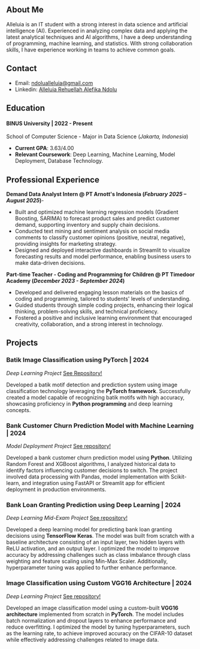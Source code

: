## About Me
Alleluia is an IT student with a strong interest in data science and artificial intelligence (AI). Experienced in analyzing complex data and applying the latest analytical techniques and AI algorithms, I have a deep understanding of programming, machine learning, and statistics. With strong collaboration skills, I have experience working in teams to achieve common goals.

## Contact
- Email: ndolualleluia@gmail.com
- Linkedin: [Alleluia Rehuellah Alefika Ndolu](https://www.linkedin.com/in/alleluiandolu/)

## Education
#### BINUS University | 2022 - Present
School of Computer Science - Major in Data Science 
(_Jakarta, Indonesia_)	
- **Current GPA**: 3.63/4.00
- **Relevant Coursework**: Deep Learning, Machine Learning, Model Deployment, Database Technology.


## Professional Experience
**Demand Data Analyst Intern @ PT Arnott's Indonesia (_February 2025 – August 2025_)**-
- Built and optimized machine learning regression models (Gradient Boosting, SARIMA) to forecast product sales and predict customer demand, supporting inventory and supply chain decisions.
- Conducted text mining and sentiment analysis on social media comments to classify customer opinions (positive, neutral, negative), providing insights for marketing strategy.
- Designed and deployed interactive dashboards in Streamlit to visualize forecasting results and model performance, enabling business users to make data-driven decisions.

**Part-time Teacher - Coding and Programming for Children @ PT Timedoor Academy (_December 2023 - September 2024_)**
- Developed and delivered engaging lesson materials on the basics of coding and programming, tailored to students' levels of understanding.
- Guided students through simple coding projects, enhancing their logical thinking, problem-solving skills, and technical proficiency.
- Fostered a positive and inclusive learning environment that encouraged creativity, collaboration, and a strong interest in technology.

## Projects
### Batik Image Classification using PyTorch | 2024
_Deep Learning Project_
[ See Repository!](https://github.com/AlleluiaRA-Ndolu/Batik-Image-Classification)

Developed a batik motif detection and prediction system using image classification technology leveraging the **PyTorch framework**. Successfully created a model capable of recognizing batik motifs with high accuracy, showcasing proficiency in **Python programming** and deep learning concepts.

### Bank Customer Churn Prediction Model with Machine Learning | 2024
_Model Deployment Project_
[ See repository!](https://github.com/AlleluiaRA-Ndolu/Bank-Customer-Churn-Prediction)

Developed a bank customer churn prediction model using **Python**. Utilizing Random Forest and XGBoost algorithms, I analyzed historical data to identify factors influencing customer decisions to switch. The project involved data processing with Pandas, model implementation with Scikit-learn, and integration using FastAPI or Streamlit app for efficient deployment in production environments.

### Bank Loan Granting Prediction using Deep Learning | 2024
_Deep Learning Mid-Exam Project_
[ See repository!](https://github.com/AlleluiaRA-Ndolu/Bank-Loan-Granting-Prediction-using-Deep-Learning)

Developed a deep learning model for predicting bank loan granting decisions using **TensorFlow Keras**. The model was built from scratch with a baseline architecture consisting of an input layer, two hidden layers with ReLU activation, and an output layer. I optimized the model to improve accuracy by addressing challenges such as class imbalance through class weighting and feature scaling using Min-Max Scaler. Additionally, hyperparameter tuning was applied to further enhance performance.

### Image Classification using Custom VGG16 Architecture | 2024
_Deep Learning Project_
[See repository!](https://github.com/AlleluiaRA-Ndolu/Custom-VGG16-Deep-Learning-Model-for-Image-Classification-Using-PyTorch)

Developed an image classification model using a custom-built **VGG16 architecture** implemented from scratch in **PyTorch**. The model includes batch normalization and dropout layers to enhance performance and reduce overfitting. I optimized the model by tuning hyperparameters, such as the learning rate, to achieve improved accuracy on the CIFAR-10 dataset while effectively addressing challenges related to image data.


